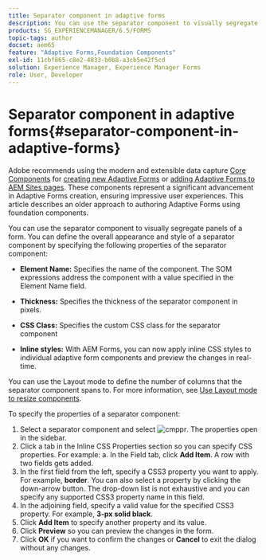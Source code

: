 ```yaml
---
title: Separator component in adaptive forms
description: You can use the separator component to visually segregate sections of a form.
products: SG_EXPERIENCEMANAGER/6.5/FORMS
topic-tags: author
docset: aem65
feature: "Adaptive Forms,Foundation Components"
exl-id: 11cbf865-c8e2-4833-b0b8-a3cb5e42f5cd
solution: Experience Manager, Experience Manager Forms
role: User, Developer
---
```

# Separator component in adaptive forms{#separator-component-in-adaptive-forms}

<span class="preview"> Adobe recommends using the modern and extensible data capture [Core Components](https://experienceleague.adobe.com/docs/experience-manager-core-components/using/adaptive-forms/introduction.html) for [creating new Adaptive Forms](/help/forms/using/create-an-adaptive-form-core-components.md) or [adding Adaptive Forms to AEM Sites pages](/help/forms/using/create-or-add-an-adaptive-form-to-aem-sites-page.md). These components represent a significant advancement in Adaptive Forms creation, ensuring impressive user experiences. This article describes an older approach to authoring Adaptive Forms using foundation components. </span>

You can use the separator component to visually segregate panels of a form. You can define the overall appearance and style of a separator component by specifying the following properties of the separator component:

* **Element Name:** Specifies the name of the component. The SOM expressions address the component with a value specified in the Element Name field.
* **Thickness:** Specifies the thickness of the separator component in pixels.

* **CSS Class:** Specifies the custom CSS class for the separator component  

* **Inline styles:** With AEM Forms, you can now apply inline CSS styles to individual adaptive form components and preview the changes in real-time.

You can use the Layout mode to define the number of columns that the separator component spans to. For more information, see [Use Layout mode to resize components](../../forms/using/resize-using-layout-mode.md).

To specify the properties of a separator component:

1. Select a separator component and select ![cmppr](assets/cmppr.png). The properties open in the sidebar.
1. Click a tab in the Inline CSS Properties section so you can specify CSS properties. For example: a. In the Field tab, click **Add Item**. A row with two fields gets added.
1. In the first field from the left, specify a CSS3 property you want to apply. For example, **border**. You can also select a property by clicking the down-arrow button. The drop-down list is not exhaustive and you can specify any supported CSS3 property name in this field.
1. In the adjoining field, specify a valid value for the specified CSS3 property. For example, **3-px solid black**.
1. Click **Add Item** to specify another property and its value.
1. Click **Preview** so you can preview the changes in the form.
1. Click **OK** if you want to confirm the changes or **Cancel** to exit the dialog without any changes.
